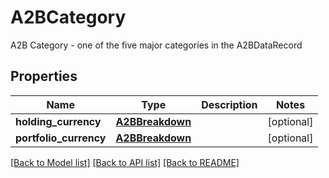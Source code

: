 # A2BCategory

A2B Category - one of the five major categories in the A2BDataRecord

## Properties
Name | Type | Description | Notes
------------ | ------------- | ------------- | -------------
**holding_currency** | [**A2BBreakdown**](A2BBreakdown.md) |  | [optional] 
**portfolio_currency** | [**A2BBreakdown**](A2BBreakdown.md) |  | [optional] 

[[Back to Model list]](../README.md#documentation-for-models) [[Back to API list]](../README.md#documentation-for-api-endpoints) [[Back to README]](../README.md)


